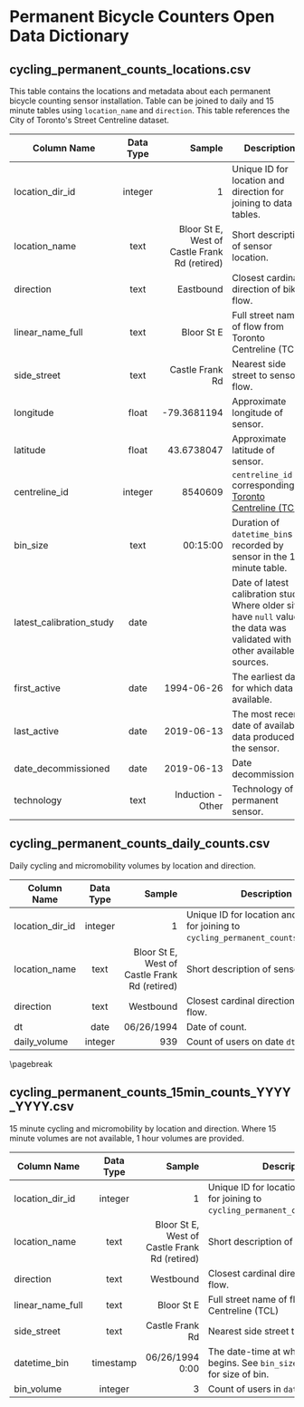 
# Permanent Bicycle Counters Open Data Dictionary 

## cycling_permanent_counts_locations.csv

This table contains the locations and metadata about each permanent bicycle counting sensor installation. Table can be joined to daily and 15 minute tables using `location_name` and `direction`. This table references the City of Toronto's Street Centreline dataset. 

| Column Name              | Data Type   | Sample                                        | Description    | 
|-------------------------------|:-----------:|--------------------------------------:|-------------------------------------------------------------|
| location_dir_id            | integer        | 1 | Unique ID for location and direction for joining to data tables. |
| location_name            | text        | Bloor St E, West of Castle Frank Rd (retired) | Short description of sensor location. |
| direction                | text        | Eastbound                                     | Closest cardinal direction of bike flow. |
| linear_name_full         | text        | Bloor St E                                    | Full street name of flow from Toronto Centreline (TCL) |
| side_street              | text        | Castle Frank Rd                               | Nearest side street to sensor flow. |
| longitude                | float     | -79.3681194                                   | Approximate longitude of sensor. |
| latitude                 | float     | 43.6738047                                    | Approximate latitude of sensor. |
| centreline_id            | integer     | 8540609                                       | `centreline_id` corresponding to [Toronto Centreline (TCL)](https://open.toronto.ca/dataset/toronto-centreline-tcl/) |
| bin_size                 | text    | 00:15:00 | Duration of `datetime_bin`s recorded by sensor in the 15 minute table. |
| latest_calibration_study | date        |                                               | Date of latest calibration study. Where older sites have `null` values, the data was validated with other available sources. |
| first_active             | date        | 1994-06-26                                    | The earliest date for which data is available. |
| last_active              | date        | 2019-06-13                                    | The most recent date of available data produced by the sensor. |
| date_decommissioned      | date        | 2019-06-13                                    | Date decommissioned. |
| technology               | text        | Induction - Other                             | Technology of permanent sensor. |

## cycling_permanent_counts_daily_counts.csv

Daily cycling and micromobility volumes by location and direction. 

| Column Name      | Data Type | Sample                                        | Description                              |
|------------------|:---------:|----------------------------------------------:|------------------------------------------|
| location_dir_id            | integer        | 1 | Unique ID for location and direction for joining to `cycling_permanent_counts_locations`. |
| location_name    | text      | Bloor St E, West of Castle Frank Rd (retired) | Short description of sensor location.    |
| direction        | text      | Westbound                                     | Closest cardinal direction of bike flow. |
| dt               | date      | 06/26/1994                                    | Date of count.                           |
| daily_volume     | integer   | 939                                           | Count of users on date `dt`.             |

<!-- \pagebreak used for pandoc formatting -->
\pagebreak

## cycling_permanent_counts_15min_counts_YYYY_YYYY.csv

15 minute cycling and micromobility by location and direction. Where 15 minute volumes are not available, 1 hour volumes are provided. 

| Column Name      | Data Type | Sample                         | Description                              |
|------------------|:---------:|-------------------------------:|------------------------------------------|
| location_dir_id            | integer        | 1 | Unique ID for location and direction for joining to `cycling_permanent_counts_locations`. |
| location_name    | text                        | Bloor St E, West of Castle Frank Rd (retired) | Short description of sensor location.                                                        |
| direction        | text                        | Westbound                                     | Closest cardinal direction of bike flow.                                                     |
| linear_name_full         | text        | Bloor St E                                    | Full street name of flow from Toronto Centreline (TCL) |
| side_street              | text        | Castle Frank Rd                               | Nearest side street to sensor flow. |
| datetime_bin     | timestamp                   | 06/26/1994 0:00 | The date-time at which the record begins. See `bin_size` in `sites` table for size of bin.                               |
| bin_volume       | integer                     | 3                                             | Count of users in `datetime_bin`.                                                            |
</nobr>
